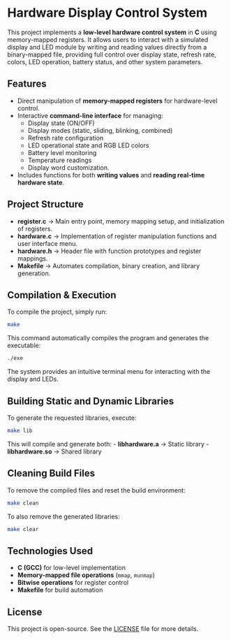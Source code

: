 # Hardware Display Control System

This project implements a **low-level hardware control system** in **C**
using memory-mapped registers. It allows users to interact with a
simulated display and LED module by writing and reading values directly
from a binary-mapped file, providing full control over display state,
refresh rate, colors, LED operation, battery status, and other system
parameters.

## Features

-   Direct manipulation of **memory-mapped registers** for
    hardware-level control.
-   Interactive **command-line interface** for managing:
    -   Display state (ON/OFF)
    -   Display modes (static, sliding, blinking, combined)
    -   Refresh rate configuration
    -   LED operational state and RGB LED colors
    -   Battery level monitoring
    -   Temperature readings
    -   Display word customization.
-   Includes functions for both **writing values** and **reading
    real-time hardware state**.

## Project Structure

-   **register.c** → Main entry point, memory mapping setup, and
    initialization of registers.
-   **hardware.c** → Implementation of register manipulation functions
    and user interface menu.
-   **hardware.h** → Header file with function prototypes and register
    mappings.
-   **Makefile** → Automates compilation, binary creation, and library
    generation.

## Compilation & Execution

To compile the project, simply run:

``` bash
make
```

This command automatically compiles the program and generates the
executable:

``` bash
./exe
```

The system provides an intuitive terminal menu for interacting with the
display and LEDs.

## Building Static and Dynamic Libraries

To generate the requested libraries, execute:

``` bash
make lib
```

This will compile and generate both: - **libhardware.a** → Static
library - **libhardware.so** → Shared library

## Cleaning Build Files

To remove the compiled files and reset the build environment:

``` bash
make clean
```

To also remove the generated libraries:

``` bash
make clear
```

## Technologies Used

-   **C (GCC)** for low-level implementation
-   **Memory-mapped file operations** (`mmap`, `munmap`)
-   **Bitwise operations** for register control
-   **Makefile** for build automation

## License
This project is open-source. See the [LICENSE](LICENSE) file for more details.